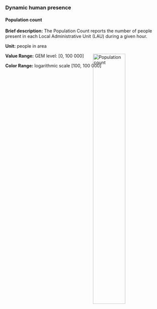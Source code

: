 ### Dynamic human presence

#### Population count

**Brief description:** The Population Count reports the number of people present in each Local
Administrative Unit (LAU) during a given hour.

**Unit:** people in area

**Value Range:** GEM level: [0, 100 000]

**Color Range:** logarithmic scale [100, 100 000]

<img style="float:right; margin-top:-60px;" alt="Population count" src="legends/gtif/MOBI1_users_count.png" width="45%" style="vertical-align: middle;"/>
